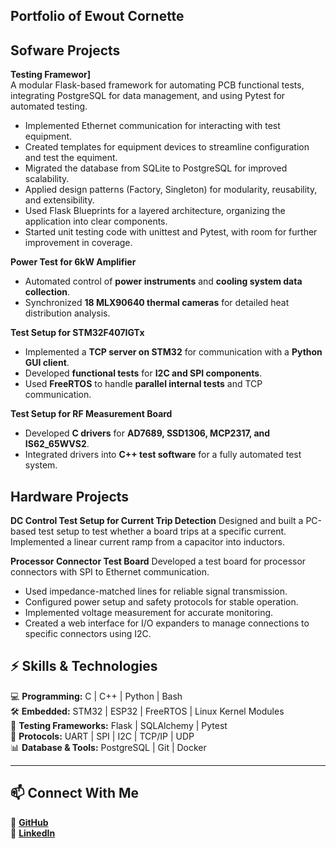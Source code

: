 ## Portfolio of Ewout Cornette 


## Sofware Projects  

**Testing Framewor]**  
A modular Flask-based framework for automating PCB functional tests, integrating PostgreSQL for data management, and using Pytest for automated testing.

- Implemented Ethernet communication for interacting with test equipment.
- Created templates for equipment devices to streamline configuration and test the equiment.
- Migrated the database from SQLite to PostgreSQL for improved scalability.
- Applied design patterns (Factory, Singleton) for modularity, reusability, and extensibility.
- Used Flask Blueprints for a layered architecture, organizing the application into clear components.
- Started unit testing code with unittest and Pytest, with room for further improvement in coverage.

 **Power Test for 6kW Amplifier**  
- Automated control of **power instruments** and **cooling system data collection**.  
- Synchronized **18 MLX90640 thermal cameras** for detailed heat distribution analysis.  

**Test Setup for STM32F407IGTx**  
- Implemented a **TCP server on STM32** for communication with a **Python GUI client**.  
- Developed **functional tests** for **I2C and SPI components**.  
- Used **FreeRTOS** to handle **parallel internal tests** and TCP communication.  

**Test Setup for RF Measurement Board**  
- Developed **C drivers** for **AD7689, SSD1306, MCP2317, and IS62_65WVS2**.  
- Integrated drivers into **C++ test software** for a fully automated test system. 


## Hardware Projects  

**DC Control Test Setup for Current Trip Detection**
Designed and built a PC-based test setup to test whether a board trips at a specific current.
Implemented a linear current ramp from a capacitor into inductors.

**Processor Connector Test Board**
Developed a test board for processor connectors with SPI to Ethernet communication.

- Used impedance-matched lines for reliable signal transmission.
- Configured power setup and safety protocols for stable operation.
- Implemented voltage measurement for accurate monitoring.
- Created a web interface for I/O expanders to manage connections to specific connectors using I2C.


## ⚡ Skills & Technologies  

💻 **Programming:** C | C++ | Python | Bash  
🛠 **Embedded:** STM32 | ESP32 | FreeRTOS | Linux Kernel Modules  
📡 **Testing Frameworks:** Flask | SQLAlchemy | Pytest  
🔗 **Protocols:** UART | SPI | I2C | TCP/IP | UDP  
📊 **Database & Tools:** PostgreSQL | Git | Docker   

---

## 📫 Connect With Me  

🔗 **[GitHub](https://github.com/ewoutcornette)**  
🔗 **[LinkedIn](https://www.linkedin.com/in/ewout-cornette-ba8992200/)**  
